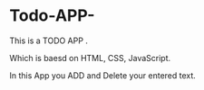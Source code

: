 # Todo-APP-

This is a TODO APP .

Which is baesd on HTML, CSS, JavaScript.

In this App you ADD and Delete your entered text.
